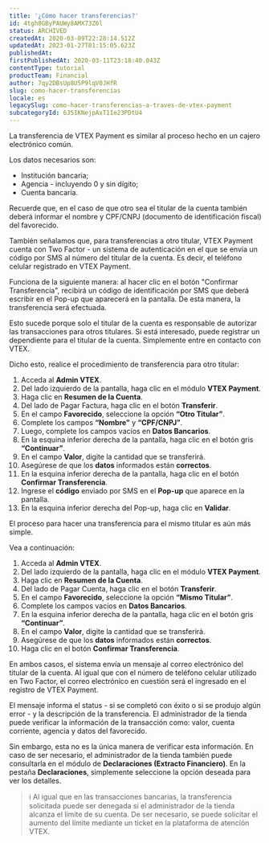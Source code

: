 ```yaml
---
title: '¿Cómo hacer transferencias?'
id: 4tgh8GByPAUWy8AMX73Z6l
status: ARCHIVED
createdAt: 2020-03-09T22:28:14.512Z
updatedAt: 2023-01-27T01:15:05.623Z
publishedAt: 
firstPublishedAt: 2020-03-11T23:18:40.043Z
contentType: tutorial
productTeam: Financial
author: 7qy2DBsUp8U5P9lqV0JHfR
slug: como-hacer-transferencias
locale: es
legacySlug: como-hacer-transferencias-a-traves-de-vtex-payment
subcategoryId: 6J5IKNejpAxT1Ie23PDtU4
---
```


La transferencia de VTEX Payment es similar al proceso hecho en un cajero electrónico común. 

Los datos necesarios son:

- Institución bancaria;
- Agencia - incluyendo 0 y sin dígito;
- Cuenta bancaria.

Recuerde que, en el caso de que otro sea el titular de la cuenta también deberá informar el nombre y CPF/CNPJ (documento de identificación fiscal) del favorecido.

También señalamos que, para transferencias a otro titular, VTEX Payment cuenta con Two Factor - un sistema de autenticación en el que se envía un código por SMS al número del titular de la cuenta. Es decir, el teléfono celular registrado en VTEX Payment.

Funciona de la siguiente manera: al hacer clic en el botón "Confirmar Transferencia", recibirá un código de identificación por SMS que deberá escribir en el Pop-up que aparecerá en la pantalla. De esta manera, la transferencia será efectuada.

Esto sucede porque solo el titular de la cuenta es responsable de autorizar las transacciones para otros titulares. Si está interesado, puede registrar un dependiente para el titular de la cuenta. Simplemente entre en contacto con VTEX.

Dicho esto, realice el procedimiento de transferencia para otro titular:

1. Acceda al __Admin VTEX__.
2. Del lado izquierdo de la pantalla, haga clic en el módulo __VTEX Payment__.
3. Haga clic en __Resumen de la Cuenta__.
4. Del lado de Pagar Factura, haga clic en el botón __Transferir__.
5. En el campo __Favorecido__, seleccione la opción __“Otro Titular”__.
6. Complete los campos __“Nombre”__ y __“CPF/CNPJ”__.
7. Luego, complete los campos vacíos en __Datos Bancarios__.
8. En la esquina inferior derecha de la pantalla, haga clic en el botón gris __“Continuar”__.
9. En el campo __Valor__, digite la cantidad que se transferirá.
10. Asegúrese de que los __datos__ informados están __correctos__.
11. En la esquina inferior derecha de la pantalla, haga clic en el botón __Confirmar Transferencia__.
12. Ingrese el __código__ enviado por SMS en el __Pop-up__ que aparece en la pantalla.
13. En la esquina inferior derecha del Pop-up, haga clic en __Validar__.

El proceso para hacer una transferencia para el mismo titular es aún más simple.

Vea a continuación:

1. Acceda al __Admin VTEX__.
2. Del lado izquierdo de la pantalla, haga clic en el módulo __VTEX Payment__.
3. Haga clic en __Resumen de la Cuenta__.
4. Del lado de Pagar Cuenta, haga clic en el botón __Transferir__.
5. En el campo __Favorecido__, seleccione la opción __“Mismo Titular”__.
6. Complete los campos vacíos en __Datos Bancarios__.
7. En la esquina inferior derecha de la pantalla, haga clic en el botón gris __“Continuar”__.
8. En el campo __Valor__, digite la cantidad que se transferirá.
9. Asegúrese de que los __datos__ informados están __correctos__.
10. Haga clic en el botón __Confirmar Transferencia__.

En ambos casos, el sistema envía un mensaje al correo electrónico del titular de la cuenta. Al igual que con el número de teléfono celular utilizado en Two Factor, el correo electrónico en cuestión será el ingresado en el registro de VTEX Payment.

El mensaje informa el status - si se completó con éxito o si se produjo algún error - y la descripción de la transferencia. El administrador de la tienda puede verificar la información de la transacción como: valor, cuenta corriente, agencia y datos del favorecido.

Sin embargo, esta no es la única manera de verificar esta información. En caso de ser necesario, el administrador de la tienda también puede consultarla en el módulo de __Declaraciones (Extracto Financiero)__. En la pestaña __Declaraciones__, simplemente seleccione la opción  deseada para ver los detalles.

>ℹ️ Al igual que en las transacciones bancarias, la transferencia solicitada puede ser denegada si el administrador de la tienda alcanza el límite de su cuenta. De ser necesario, se puede solicitar el aumento del límite mediante un ticket en la plataforma de atención VTEX.
